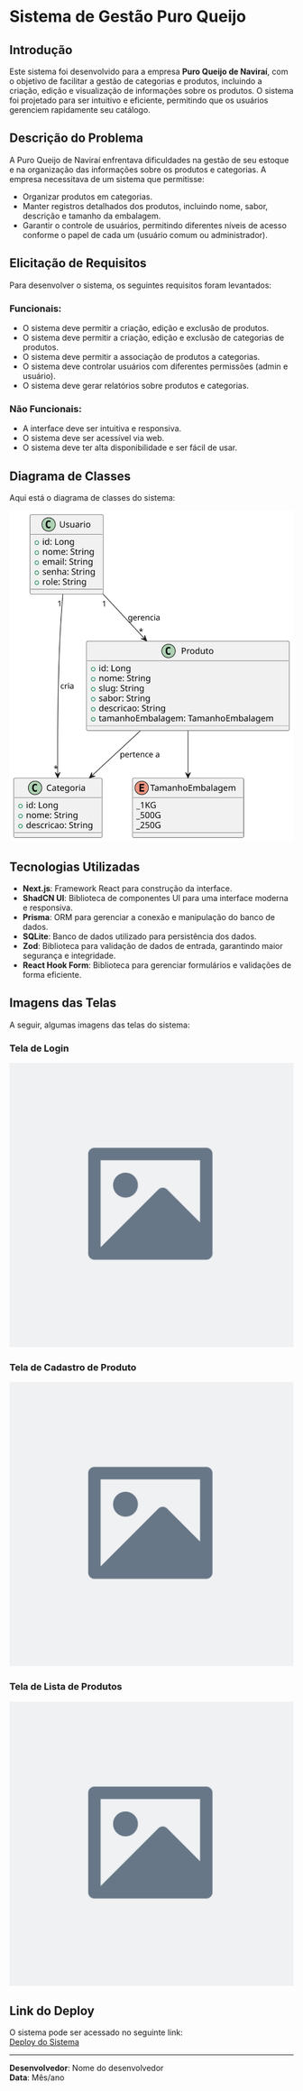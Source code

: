 # Sistema de Gestão Puro Queijo

## Introdução

Este sistema foi desenvolvido para a empresa **Puro Queijo de Naviraí**, com o objetivo de facilitar a gestão de categorias e produtos, incluindo a criação, edição e visualização de informações sobre os produtos. O sistema foi projetado para ser intuitivo e eficiente, permitindo que os usuários gerenciem rapidamente seu catálogo.

## Descrição do Problema

A Puro Queijo de Naviraí enfrentava dificuldades na gestão de seu estoque e na organização das informações sobre os produtos e categorias. A empresa necessitava de um sistema que permitisse:

- Organizar produtos em categorias.
- Manter registros detalhados dos produtos, incluindo nome, sabor, descrição e tamanho da embalagem.
- Garantir o controle de usuários, permitindo diferentes níveis de acesso conforme o papel de cada um (usuário comum ou administrador).

## Elicitação de Requisitos

Para desenvolver o sistema, os seguintes requisitos foram levantados:

### Funcionais:
- O sistema deve permitir a criação, edição e exclusão de produtos.
- O sistema deve permitir a criação, edição e exclusão de categorias de produtos.
- O sistema deve permitir a associação de produtos a categorias.
- O sistema deve controlar usuários com diferentes permissões (admin e usuário).
- O sistema deve gerar relatórios sobre produtos e categorias.

### Não Funcionais:
- A interface deve ser intuitiva e responsiva.
- O sistema deve ser acessível via web.
- O sistema deve ter alta disponibilidade e ser fácil de usar.

## Diagrama de Classes

Aqui está o diagrama de classes do sistema:

![Diagrama de Classes](./docs/diagrama-classes.svg)

## Tecnologias Utilizadas

- **Next.js**: Framework React para construção da interface.
- **ShadCN UI**: Biblioteca de componentes UI para uma interface moderna e responsiva.
- **Prisma**: ORM para gerenciar a conexão e manipulação do banco de dados.
- **SQLite**: Banco de dados utilizado para persistência dos dados.
- **Zod**: Biblioteca para validação de dados de entrada, garantindo maior segurança e integridade.
- **React Hook Form**: Biblioteca para gerenciar formulários e validações de forma eficiente.

## Imagens das Telas

A seguir, algumas imagens das telas do sistema:

### Tela de Login
![Tela de Login](./docs/placeholder.svg)

### Tela de Cadastro de Produto
![Tela de Cadastro de Produto](./docs/placeholder.svg)

### Tela de Lista de Produtos
![Tela de Lista de Produtos](./docs/placeholder.svg)

## Link do Deploy

O sistema pode ser acessado no seguinte link:  
[Deploy do Sistema](https://seu-deploy-link.com)

---

**Desenvolvedor**: Nome do desenvolvedor  
**Data**: Mês/ano

